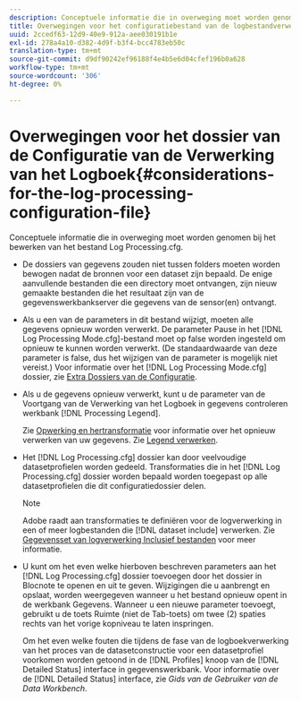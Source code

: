 ```yaml
---
description: Conceptuele informatie die in overweging moet worden genomen bij het bewerken van het bestand Log Processing.cfg.
title: Overwegingen voor het configuratiebestand van de logbestandverwerking
uuid: 2ccedf63-12d9-40e9-912a-aee030191b1e
exl-id: 278a4a10-d382-4d9f-b3f4-bcc4783eb50c
translation-type: tm+mt
source-git-commit: d9df90242ef96188f4e4b5e6d04cfef196b0a628
workflow-type: tm+mt
source-wordcount: '306'
ht-degree: 0%

---
```


# Overwegingen voor het dossier van de Configuratie van de Verwerking van het Logboek{#considerations-for-the-log-processing-configuration-file}

Conceptuele informatie die in overweging moet worden genomen bij het bewerken van het bestand Log Processing.cfg.

* De dossiers van gegevens zouden niet tussen folders moeten worden bewogen nadat de bronnen voor een dataset zijn bepaald. De enige aanvullende bestanden die een directory moet ontvangen, zijn nieuw gemaakte bestanden die het resultaat zijn van de gegevenswerkbankserver die gegevens van de sensor(en) ontvangt.
* Als u een van de parameters in dit bestand wijzigt, moeten alle gegevens opnieuw worden verwerkt. De parameter Pause in het [!DNL Log Processing Mode.cfg]-bestand moet op false worden ingesteld om opnieuw te kunnen worden verwerkt. (De standaardwaarde van deze parameter is false, dus het wijzigen van de parameter is mogelijk niet vereist.) Voor informatie over het [!DNL Log Processing Mode.cfg] dossier, zie [Extra Dossiers van de Configuratie](../../../home/c-dataset-const-proc/c-add-config-files/c-add-config-files.md#concept-1afef4f88f1e467ab4326875fd1d3004).

* Als u de gegevens opnieuw verwerkt, kunt u de parameter van de Voortgang van de Verwerking van het Logboek in gegevens controleren werkbank [!DNL Processing Legend].

   Zie [Opwerking en hertransformatie](../../../home/c-dataset-const-proc/c-reproc-retrans/c-unst-reproc-retrans.md) voor informatie over het opnieuw verwerken van uw gegevens. Zie [Legend verwerken](../../../home/c-get-started/c-admin-intrf/c-pro-lgd.md#concept-233e27c9c84c426f8c178a27cc7ff828).

* Het [!DNL Log Processing.cfg] dossier kan door veelvoudige datasetprofielen worden gedeeld. Transformaties die in het [!DNL Log Processing.cfg] dossier worden bepaald worden toegepast op alle datasetprofielen die dit configuratiedossier delen.

   >[!NOTE]
   >
   >Adobe raadt aan transformaties te definiëren voor de logverwerking in een of meer logbestanden die [!DNL dataset include] verwerken. Zie [Gegevensset van logverwerking Inclusief bestanden](../../../home/c-dataset-const-proc/c-dataset-inc-files/c-types-dataset-inc-files/c-log-proc-dataset-inc-files/c-log-proc-dataset-inc-files.md#concept-999475a22519432e98844622ca95b6ab) voor meer informatie.

* U kunt om het even welke hierboven beschreven parameters aan het [!DNL Log Processing.cfg] dossier toevoegen door het dossier in Blocnote te openen en uit te geven. Wijzigingen die u aanbrengt en opslaat, worden weergegeven wanneer u het bestand opnieuw opent in de werkbank Gegevens. Wanneer u een nieuwe parameter toevoegt, gebruikt u de toets Ruimte (niet de Tab-toets) om twee (2) spaties rechts van het vorige kopniveau te laten inspringen.

   Om het even welke fouten die tijdens de fase van de logboekverwerking van het proces van de datasetconstructie voor een datasetprofiel voorkomen worden getoond in de [!DNL Profiles] knoop van de [!DNL Detailed Status] interface in gegevenswerkbank. Voor informatie over de [!DNL Detailed Status] interface, zie *Gids van de Gebruiker van de Data Workbench*.
